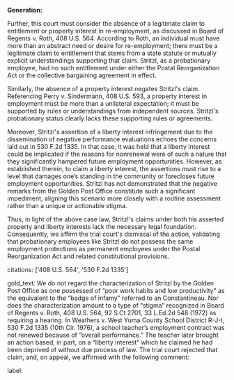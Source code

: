 **Generation:**

Further, this court must consider the absence of a legitimate claim to entitlement or property interest in re-employment, as discussed in Board of Regents v. Roth, 408 U.S. 564. According to Roth, an individual must have more than an abstract need or desire for re-employment; there must be a legitimate claim to entitlement that stems from a state statute or mutually explicit understandings supporting that claim. Stritzl, as a probationary employee, had no such entitlement under either the Postal Reorganization Act or the collective bargaining agreement in effect.

Similarly, the absence of a property interest negates Stritzl's claim. Referencing Perry v. Sindermann, 408 U.S. 593, a property interest in employment must be more than a unilateral expectation; it must be supported by rules or understandings from independent sources. Stritzl's probationary status clearly lacks these supporting rules or agreements.

Moreover, Stritzl's assertion of a liberty interest infringement due to the dissemination of negative performance evaluations echoes the concerns laid out in 530 F.2d 1335. In that case, it was held that a liberty interest could be implicated if the reasons for nonrenewal were of such a nature that they significantly hampered future employment opportunities. However, as established therein, to claim a liberty interest, the assertions must rise to a level that damages one’s standing in the community or forecloses future employment opportunities. Stritzl has not demonstrated that the negative remarks from the Golden Post Office constitute such a significant impediment, aligning this scenario more closely with a routine assessment rather than a unique or actionable stigma.

Thus, in light of the above case law, Stritzl's claims under both his asserted property and liberty interests lack the necessary legal foundation. Consequently, we affirm the trial court's dismissal of the action, validating that probationary employees like Stritzl do not possess the same employment protections as permanent employees under the Postal Reorganization Act and related constitutional provisions.

citations: ['408 U.S. 564', '530 F.2d 1335']

gold_text: We do not regard the characterization of Stritzl by the Golden Post Office as one possessed of “poor work habits and low productivity” as the equivalent to the “badge of infamy” referred to an Constantineau. Nor does the characterization amount to a type of “stigma” recognized in Board of Regents v. Roth, 408 U.S. 564, 92 S.Ct 2701, 33 L.Ed.2d 548 (1972) as requiring a hearing. In Weathers v. West Yuma County School District R-J-I, 530 F.2d 1335 (10th Cir. 1976), a school teacher’s employment contract was not renewed because of “overall performance.” The teacher later brought an action based, in part, on a “liberty interest” which he claimed he had been deprived of without due process of law. The trial court rejected that claim, and, on appeal, we affirmed with the following comment:

label: 